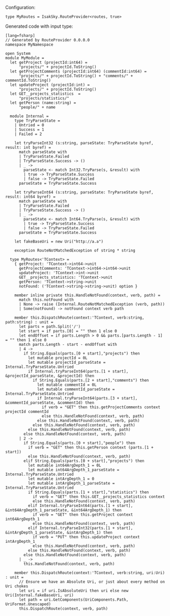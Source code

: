 Configuration:

    type MyRoutes = IsakSky.RouteProvider<routes, true>


Generated code with input type:

    [lang=fsharp]
    // Generated by RouteProvider 0.0.0.0
    namespace MyNamespace
    
    open System
    module MyModule =
      let getProject (projectId:int64) =
          "projects/" + projectId.ToString()
      let getProjectComments (projectId:int64) (commentId:int64) =
          "projects/" + projectId.ToString() + "comments/" + commentId.ToString()
      let updateProject (projectId:int) =
          "projects/" + projectId.ToString()
      let GET__projects_statistics  =
          "projects/statistics/"
      let getPerson (name:string) =
          "people/" + name
    
      module Internal =
        type TryParseState =
        | Untried = 0
        | Success = 1
        | Failed = 2
    
        let tryParseInt32 (s:string, parseState: TryParseState byref, result: int byref) =
          match parseState with
          | TryParseState.Failed
          | TryParseState.Success -> ()
          | _ ->
            parseState <- match Int32.TryParse(s, &result) with
            | true -> TryParseState.Success
            | false -> TryParseState.Failed
          parseState = TryParseState.Success
    
        let tryParseInt64 (s:string, parseState: TryParseState byref, result: int64 byref) =
          match parseState with
          | TryParseState.Failed
          | TryParseState.Success -> ()
          | _ ->
            parseState <- match Int64.TryParse(s, &result) with
            | true -> TryParseState.Success
            | false -> TryParseState.Failed
          parseState = TryParseState.Success
    
        let fakeBaseUri = new Uri("http://a.a")
    
        exception RouteNotMatchedException of string * string
    
      type MyRoutes<'TContext> =
        { getProject: 'TContext->int64->unit
          getProjectComments: 'TContext->int64->int64->unit
          updateProject: 'TContext->int->unit
          GET__projects_statistics: 'TContext->unit
          getPerson: 'TContext->string->unit
          notFound: ('TContext->string->string->unit) option }
    
        member inline private this.HandleNotFound(context, verb, path) =
          match this.notFound with
          | None -> raise (Internal.RouteNotMatchedException (verb, path))
          | Some(notFound) -> notFound context verb path
    
        member this.DispatchRoute(context:'TContext, verb:string, path:string) : unit =
          let parts = path.Split('/')
          let start = if parts.[0] = "" then 1 else 0
          let endOffset = if parts.Length > 0 && parts.[parts.Length - 1] = "" then 1 else 0
          match parts.Length - start - endOffset with
          | 4 ->
            if String.Equals(parts.[0 + start],"projects") then
              let mutable projectId = 0L
              let mutable projectId_parseState = Internal.TryParseState.Untried
              if Internal.tryParseInt64(parts.[1 + start], &projectId_parseState, &projectId) then
                if String.Equals(parts.[2 + start],"comments") then
                  let mutable commentId = 0L
                  let mutable commentId_parseState = Internal.TryParseState.Untried
                  if Internal.tryParseInt64(parts.[3 + start], &commentId_parseState, &commentId) then
                    if verb = "GET" then this.getProjectComments context projectId commentId
                    else this.HandleNotFound(context, verb, path)
                  else this.HandleNotFound(context, verb, path)
                else this.HandleNotFound(context, verb, path)
              else this.HandleNotFound(context, verb, path)
            else this.HandleNotFound(context, verb, path)
          | 2 ->
            if String.Equals(parts.[0 + start],"people") then
              if verb = "GET" then this.getPerson context (parts.[1 + start])
              else this.HandleNotFound(context, verb, path)
            elif String.Equals(parts.[0 + start],"projects") then
              let mutable int64ArgDepth_1 = 0L
              let mutable int64ArgDepth_1_parseState = Internal.TryParseState.Untried
              let mutable intArgDepth_1 = 0
              let mutable intArgDepth_1_parseState = Internal.TryParseState.Untried
              if String.Equals(parts.[1 + start],"statistics") then
                if verb = "GET" then this.GET__projects_statistics context
                else this.HandleNotFound(context, verb, path)
              elif Internal.tryParseInt64(parts.[1 + start], &int64ArgDepth_1_parseState, &int64ArgDepth_1) then
                if verb = "GET" then this.getProject context int64ArgDepth_1
                else this.HandleNotFound(context, verb, path)
              elif Internal.tryParseInt32(parts.[1 + start], &intArgDepth_1_parseState, &intArgDepth_1) then
                if verb = "PUT" then this.updateProject context intArgDepth_1
                else this.HandleNotFound(context, verb, path)
              else this.HandleNotFound(context, verb, path)
            else this.HandleNotFound(context, verb, path)
          | _ ->
            this.HandleNotFound(context, verb, path)
    
        member this.DispatchRoute(context:'TContext, verb:string, uri:Uri) : unit =
          // Ensure we have an Absolute Uri, or just about every method on Uri chokes
          let uri = if uri.IsAbsoluteUri then uri else new Uri(Internal.fakeBaseUri, uri)
          let path = uri.GetComponents(UriComponents.Path, UriFormat.Unescaped)
          this.DispatchRoute(context, verb, path)
    
    